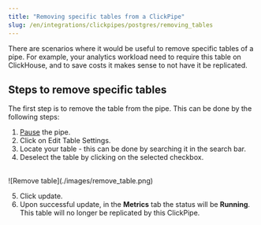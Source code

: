 ```yaml
---
title: "Removing specific tables from a ClickPipe"
slug: /en/integrations/clickpipes/postgres/removing_tables
---
```


There are scenarios where it would be useful to remove specific tables of a pipe. For example, your analytics workload need to require this table on ClickHouse, and to save costs it makes sense to not have it be replicated.

## Steps to remove specific tables
The first step is to remove the table from the pipe. This can be done by the following steps:
1. [Pause](./pause_and_resume#steps-to-pause-a-postgres-clickpipe) the pipe.
2. Click on Edit Table Settings.
3. Locate your table - this can be done by searching it in the search bar.
4. Deselect the table by clicking on the selected checkbox.
<br/>
![Remove table](./images/remove_table.png)

5. Click update.
6. Upon successful update, in the **Metrics** tab the status will be **Running**. This table will no longer be replicated by this ClickPipe.